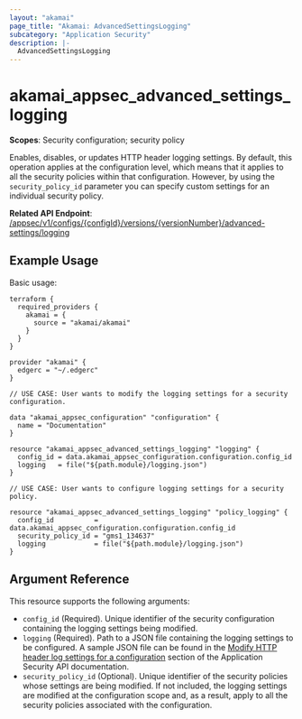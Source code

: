 ```yaml
---
layout: "akamai"
page_title: "Akamai: AdvancedSettingsLogging"
subcategory: "Application Security"
description: |-
  AdvancedSettingsLogging
---
```


# akamai_appsec_advanced_settings_logging

**Scopes**: Security configuration; security policy

Enables, disables, or updates HTTP header logging settings. By default, this operation applies at the configuration level, which means that it applies to all the security policies within that configuration. However, by using the `security_policy_id` parameter you can specify custom settings for an individual security policy.

**Related API Endpoint**: [/appsec/v1/configs/{configId}/versions/{versionNumber}/advanced-settings/logging](https://developer.akamai.com/api/cloud_security/application_security/v1.html#puthttpheaderlogging)

## Example Usage

Basic usage:

```
terraform {
  required_providers {
    akamai = {
      source = "akamai/akamai"
    }
  }
}

provider "akamai" {
  edgerc = "~/.edgerc"
}

// USE CASE: User wants to modify the logging settings for a security configuration.

data "akamai_appsec_configuration" "configuration" {
  name = "Documentation"
}

resource "akamai_appsec_advanced_settings_logging" "logging" {
  config_id = data.akamai_appsec_configuration.configuration.config_id
  logging   = file("${path.module}/logging.json")
}

// USE CASE: User wants to configure logging settings for a security policy.

resource "akamai_appsec_advanced_settings_logging" "policy_logging" {
  config_id          = data.akamai_appsec_configuration.configuration.config_id
  security_policy_id = "gms1_134637"
  logging            = file("${path.module}/logging.json")
}
```

## Argument Reference

This resource supports the following arguments:

- `config_id` (Required). Unique identifier of the security configuration containing the logging settings being modified.
- `logging` (Required). Path to a JSON file containing the logging settings to be configured. A sample JSON file can be found in the [Modify HTTP header log settings for a configuration](https://developer.akamai.com/api/cloud_security/application_security/v1.html#puthttpheaderloggingforaconfiguration) section of the Application Security API documentation.
- `security_policy_id` (Optional). Unique identifier of the security policies whose settings are being modified. If not included, the logging settings are modified at the configuration scope and, as a result, apply to all the security policies associated with the configuration.

